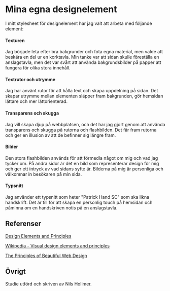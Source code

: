 ---
---
Mina egna designelement
=========================

I mitt stylesheet för designelement har jag valt att arbeta med följande element:

#### Texturen

Jag började leta efter bra bakgrunder och fota egna material, men valde att beskära en del ur en korktavla. Min tanke var att sidan skulle föreställa en anslagstavla, men det var svårt att använda bakgrundsbilder på papper att fungera för olika stora innehåll.

#### Textrutor och utrymme

Jag har använt rutor för att hålla text och skapa uppdelning på sidan. Det skapar utrymme mellan elementen släpper fram bakgrunden, gör hemsidan lättare och mer lättorienterad.

#### Transparens och skugga

Jag vill skapa djup på webbplatsen, och det har jag gjort genom att använda transparens och skugga på rutorna och flashbilden. Det får fram rutorna och ger en illusion av att de befinner sig längre fram.

#### Bilder

Den stora flashbilden används för att förmedla något om mig och vad jag tycker om. På andra sidor är det en bild som representerar design för mig och ger ett intryck av vad sidans syfte är. Bilderna på mig är personliga och välkomnar in besökaren på min sida.

#### Typsnitt

Jag använder ett typsnitt som heter "Patrick Hand SC" som ska likna handskrift. Det är till för att skapa en personlig touch på hemsidan och påminna om en handskriven notis på en anslagstavla.

Referenser
-----------------------

[Design Elements and Principles](https://www.canva.com/learn/design-elements-principles/)

[Wikipedia - Visual design elements and principles](https://en.wikipedia.org/wiki/Visual_design_elements_and_principles)

[The Principles of Beautiful Web Design](https://learning.oreilly.com/library/view/the-principles-of/9781457174353/Text/ch03.html)

Övrigt
-----------------------

Studie utförd och skriven av Nils Hollmer.
